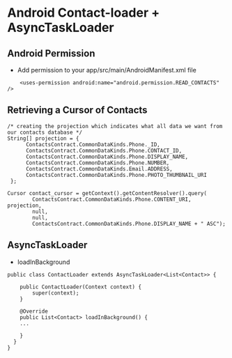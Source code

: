 # Android Contact-loader + AsyncTaskLoader

## Android Permission 
* Add permission to your app/src/main/AndroidManifest.xml file
~~~
    <uses-permission android:name="android.permission.READ_CONTACTS" />
~~~

## Retrieving a Cursor of Contacts 

~~~
/* creating the projection which indicates what all data we want from our contacts database */
String[] projection = {
      ContactsContract.CommonDataKinds.Phone._ID,
      ContactsContract.CommonDataKinds.Phone.CONTACT_ID,
      ContactsContract.CommonDataKinds.Phone.DISPLAY_NAME,
      ContactsContract.CommonDataKinds.Phone.NUMBER,
      ContactsContract.CommonDataKinds.Email.ADDRESS,
      ContactsContract.CommonDataKinds.Phone.PHOTO_THUMBNAIL_URI
 };

Cursor contact_cursor = getContext().getContentResolver().query(
        ContactsContract.CommonDataKinds.Phone.CONTENT_URI, projection,
        null,
        null,
        ContactsContract.CommonDataKinds.Phone.DISPLAY_NAME + " ASC");

~~~

## AsyncTaskLoader 
* loadInBackground 
~~~
public class ContactLoader extends AsyncTaskLoader<List<Contact>> {

    public ContactLoader(Context context) {
        super(context);
    }

    @Override
    public List<Contact> loadInBackground() {
    ...
    
    }
  }
}
~~~


